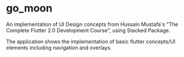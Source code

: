 # go_moon

An implementation of UI Design concepts from Hussain Mustafa's "The Complete Flutter 2.0 Development Course", using Stacked Package.

The application shows the implementation of basic flutter concepts/UI elements including navigation and overlays.
